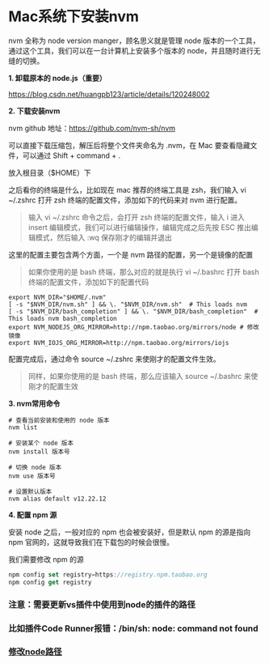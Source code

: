 # Mac系统下安装nvm

nvm 全称为 node version manger，顾名思义就是管理 node 版本的一个工具，通过这个工具，我们可以在一台计算机上安装多个版本的 node，并且随时进行无缝的切换。

**1.  卸载原本的 node.js（重要）**

https://blog.csdn.net/huangpb123/article/details/120248002



**2. 下载安装nvm**

nvm github 地址：https://github.com/nvm-sh/nvm

可以直接下载压缩包，解压后将整个文件夹命名为 .nvm，在 Mac 要查看隐藏文件，可以通过 Shift + command + .

放入根目录（$HOME）下

之后看你的终端是什么，比如现在 mac 推荐的终端工具是 zsh，我们输入 vi ~/.zshrc 打开 zsh 终端的配置文件，添加如下的代码来对 nvm 进行配置。

> 输入 vi ~/.zshrc 命令之后，会打开 zsh 终端的配置文件，输入 i 进入 insert 编辑模式，我们可以进行编辑操作，编辑完成之后先按 ESC 推出编辑模式，然后输入 :wq 保存刚才的编辑并退出

这里的配置主要包含两个方面，一个是 nvm 路径的配置，另一个是镜像的配置

> 如果你使用的是 bash 终端，那么对应的就是执行 vi ~/.bashrc 打开 bash 终端的配置文件，添加如下的配置代码

```shell
export NVM_DIR="$HOME/.nvm"
[ -s "$NVM_DIR/nvm.sh" ] && \. "$NVM_DIR/nvm.sh"  # This loads nvm
[ -s "$NVM_DIR/bash_completion" ] && \. "$NVM_DIR/bash_completion"  # This loads nvm bash_completion
export NVM_NODEJS_ORG_MIRROR=http://npm.taobao.org/mirrors/node # 修改镜像
export NVM_IOJS_ORG_MIRROR=http://npm.taobao.org/mirrors/iojs
```

配置完成后，通过命令 source ~/.zshrc 来使刚才的配置文件生效。

> 同样，如果你使用的是 bash 终端，那么应该输入 source ~/.bashrc 来使刚才的配置生效



**3. nvm常用命令**

```shell
# 查看当前安装和使用的 node 版本
nvm list

# 安装某个 node 版本
nvm install 版本号

# 切换 node 版本
nvm use 版本号

# 设置默认版本
nvm alias default v12.22.12
```



**4. 配置 npm 源**

安装 node 之后，一般对应的 npm 也会被安装好，但是默认 npm 的源是指向 npm 官网的，这就导致我们在下载包的时候会很慢。

我们需要修改 npm 的源

```js
npm config set registry=https://registry.npm.taobao.org
npm config get registry
```

### 注意：需要更新vs插件中使用到node的插件的路径
### 比如插件Code Runner报错：/bin/sh: node: command not found

### [修改node路径](https://blog.csdn.net/qq_50386946/article/details/130724512?spm=1001.2101.3001.6650.1&utm_medium=distribute.pc_relevant.none-task-blog-2%7Edefault%7ECTRLIST%7ERate-1-130724512-blog-125310318.235%5Ev43%5Epc_blog_bottom_relevance_base6&depth_1-utm_source=distribute.pc_relevant.none-task-blog-2%7Edefault%7ECTRLIST%7ERate-1-130724512-blog-125310318.235%5Ev43%5Epc_blog_bottom_relevance_base6&utm_relevant_index=2)
